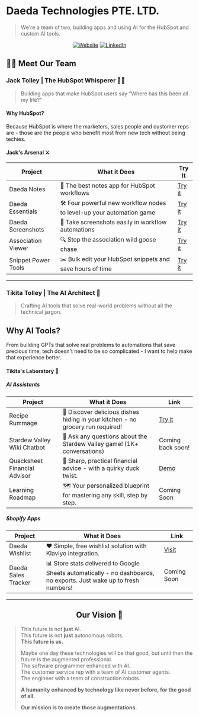 # Daeda Technologies PTE. LTD.

> We're a team of two, building apps and using AI for the HubSpot and custom AI tools.
<div align="center">
  
[![Website](https://img.shields.io/badge/Website-daeda.tech-blue?style=for-the-badge&logoWidth=20&logo=https://daeda.tech/logo/white_nb_small.png)](https://daeda.tech)
[![LinkedIn](https://img.shields.io/badge/LinkedIn-Follow-blue?style=for-the-badge&logo=linkedin&color=0A66C2)](https://www.linkedin.com/company/daeda-technologies-pte-ltd/)
  
</div>

## 👨‍💻 Meet Our Team

### Jack Tolley | The HubSpot Whisperer 🧙‍♂️

> Building apps that make HubSpot users say "Where has this been all my life?"

#### Why HubSpot?
Because HubSpot is where the marketers, sales people and customer reps are - those are the people who benefit most from new tech without being techies.

#### Jack's Arsenal ⚔️

| Project | What it Does | Try It |
|---------|-------------|--------|
| Daeda Notes | 📝 The best notes app for HubSpot workflows | [Try it](https://daeda.tech/hubspot-apps/daeda-notes/install/) |
| Daeda Essentials | 🛠️ Four powerful new workflow nodes to level-up your automation game | [Try it](https://daeda.tech/hubspot-apps/daeda-essentials/install/) |
| Daeda Screenshots | 📸 Take screenshots easily in workflow automations | [Try it](https://daeda.tech/hubspot-apps/daeda-screenshots/install/) |
| Association Viewer | 🔍 Stop the association wild goose chase | [Try it](https://daeda.tech/hubspot-apps/association-viewer/install/) |
| Snippet Power Tools | ✂️ Bulk edit your HubSpot snippets and save hours of time | [Try it](https://snippetpowertools.com/) |

---

### Tikita Tolley | The AI Architect 🤖

> Crafting AI tools that solve real-world problems without all the technical jargon.

## Why AI Tools?
From building GPTs that solve real problems to automations that save precious time, tech doesn't need to be so complicated - I want to help make that experience better.

#### Tikita's Laboratory 🧪

##### AI Assistants

| Project | What it Does | Link |
|---------|-------------|------|
| Recipe Rummage | 🍳 Discover delicious dishes hiding in your kitchen - no grocery run required! | [Try it](https://chatgpt.com/g/g-67e10ac985588191b3f0c427e5b57919-recipe-rummage) |
| Stardew Valley Wiki Chatbot | 🌱 Ask any questions about the Stardew Valley game! (1K+ conversations) | Coming back soon! |
| Quacksheet Financial Advisor | 🦆 Sharp, practical financial advice - with a quirky duck twist. | [Demo](https://www.linkedin.com/posts/tikita-tolley-3bbb39233_customgpt-aitools-gpt-activity-7312413428285919232-gTvO?utm_source=share&utm_medium=member_desktop&rcm=ACoAADpd5f8BgULeY2TQ0j-sNEyL7q-gFOtAusQ) |
| Learning Roadmap | 🗺️ Your personalized blueprint for mastering any skill, step by step. | Coming Soon |

##### Shopify Apps

| Project | What it Does | Link |
|---------|-------------|------|
| Daeda Wishlist | ❤️ Simple, free wishlist solution with Klaviyo integration. | [Visit](https://apps.shopify.com/daeda-wishlist) |
| Daeda Sales Tracker | 📊 Store stats delivered to Google Sheets automatically - no dashboards, no exports. Just wake up to fresh numbers! | Coming Soon |

---



<div align="center">

## Our Vision 🔭

</div>

> This future is not **just** AI.  
> This future is not **just** autonomous robots.  
> **This future is us.**  
>   
> Maybe one day these technologies will be that good, but until then the future is the augmented professional.  
> The software programmer enhanced with AI.  
> The customer service rep with a team of AI customer agents.  
> The engineer with a team of construction robots.  
>   
> **A humanity enhanced by technology like never before, for the good of all.**  
>   
> **Our mission is to create those augmentations.**
